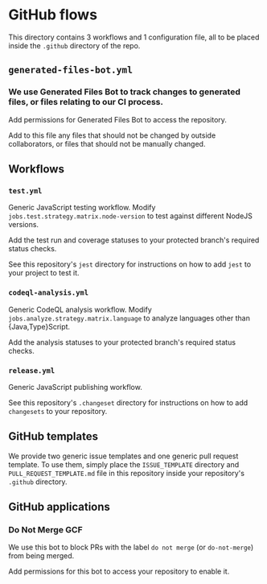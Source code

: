 # GitHub flows

This directory contains 3 workflows and 1 configuration file,
all to be placed inside the `.github` directory of the repo.

## `generated-files-bot.yml`
### We use Generated Files Bot to track changes to generated files, or files relating to our CI process.

Add permissions for Generated Files Bot to access the repository.

Add to this file any files that should not be changed by outside collaborators,
or files that should not be manually changed.

## Workflows

### `test.yml`
Generic JavaScript testing workflow.
Modify `jobs.test.strategy.matrix.node-version` to test against different NodeJS versions.

Add the test run and coverage statuses to your protected branch's required status checks.

See this repository's `jest` directory for instructions on how to add `jest` to your project to test it.

### `codeql-analysis.yml`
Generic CodeQL analysis workflow.
Modify `jobs.analyze.strategy.matrix.language` to analyze languages other than {Java,Type}Script.

Add the analysis statuses to your protected branch's required status checks.

### `release.yml`
Generic JavaScript publishing workflow.

See this repository's `.changeset` directory for instructions on how to add `changesets` to your repository.

## GitHub templates
We provide two generic issue templates and one generic pull request template.
To use them, simply place the `ISSUE_TEMPLATE` directory and `PULL_REQUEST_TEMPLATE.md` file in this repository inside your repository's `.github` directory.

## GitHub applications

### Do Not Merge GCF
We use this bot to block PRs with the label `do not merge` (or `do-not-merge`) from being merged.

Add permissions for this bot to access your repository to enable it.
